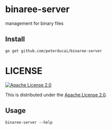 # binaree-server

management for binary files

## Install

```
go get github.com/peterducai/binaree-server
```

# LICENSE

[![Apache License 2.0](http://img.shields.io/badge/license-Apache--2.0-blue.svg)](http://www.apache.org/licenses/LICENSE-2.0)

This is distributed under the [Apache License 2.0](http://www.apache.org/licenses/LICENSE-2.0).
## Usage

```
binaree-server --help
```
